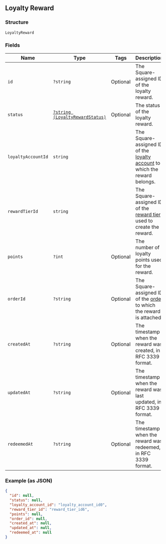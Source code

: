 ## Loyalty Reward

### Structure

`LoyaltyReward`

### Fields

| Name | Type | Tags | Description |
|  --- | --- | --- | --- |
| `id` | `?string` | Optional | The Square-assigned ID of the loyalty reward. |
| `status` | [`?string (LoyaltyRewardStatus)`](/doc/models/loyalty-reward-status.md) | Optional | The status of the loyalty reward. |
| `loyaltyAccountId` | `string` |  | The Square-assigned ID of the [loyalty account](#type-LoyaltyAccount) to which the reward belongs. |
| `rewardTierId` | `string` |  | The Square-assigned ID of the [reward tier](#type-LoyaltyProgramRewardTier) used to create the reward. |
| `points` | `?int` | Optional | The number of loyalty points used for the reward. |
| `orderId` | `?string` | Optional | The Square-assigned ID of the [order](#type-Order) to which the reward is attached. |
| `createdAt` | `?string` | Optional | The timestamp when the reward was created, in RFC 3339 format. |
| `updatedAt` | `?string` | Optional | The timestamp when the reward was last updated, in RFC 3339 format. |
| `redeemedAt` | `?string` | Optional | The timestamp when the reward was redeemed, in RFC 3339 format. |

### Example (as JSON)

```json
{
  "id": null,
  "status": null,
  "loyalty_account_id": "loyalty_account_id0",
  "reward_tier_id": "reward_tier_id6",
  "points": null,
  "order_id": null,
  "created_at": null,
  "updated_at": null,
  "redeemed_at": null
}
```

